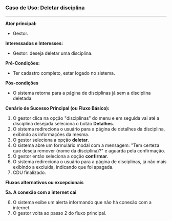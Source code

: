 ### Caso de Uso: Deletar disciplina
---
**Ator principal:** 
- Gestor.

**Interessados e Interesses:**
- Gestor: deseja deletar uma disciplina.

**Pré-Condições:**
- Ter cadastro completo, estar logado no sistema.

**Pós-condições**
-  O sistema retorna para a página de disciplinas já sem a disciplina deletada.

**Cenário de Sucesso Principal (ou Fluxo Básico):**

1. O gestor clica na opção "disciplinas" do menu e em seguida vai até a disciplina desejada seleciona o botão **Detalhes**. 
2. O sistema redireciona o usuário para a página de detalhes da disciplina, exibindo as informações da mesma.
3. O gestor seleciona a opção **deletar**.
4. O sistema abre um formulário modal com a mensagem: "Tem certeza que deseja remover (nome da disciplina)?" e aguarda pela confirmação.
5. O gestor então seleciona a opção **confirmar**.
6. O sistema redireciona o usuário para a página de disciplinas, já não mais exibindo a excluída, indicando que foi apagada.
7. CDU finalizado.

**Fluxos alternativos ou excepcionais**

**5a. A conexão com a internet cai**

6. O sistema exibe um alerta informando que não há conexão com a internet.
7. O gestor volta ao passo 2 do fluxo principal.